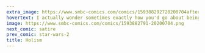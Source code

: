 ```yaml
---
extra_image: https://www.smbc-comics.com/comics/159388292720200704after.png
hovertext: I actually wonder sometimes exactly how you'd go about being non-reductionist.
image: https://www.smbc-comics.com/comics/1593882791-20200704.png
next_comic: satire
prev_comic: star-wars-2
title: Holism
---
```


